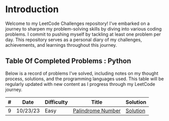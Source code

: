 # Introduction

Welcome to my LeetCode Challenges repository! I've embarked on a journey to sharpen my problem-solving skills by diving into various coding problems. I commit to pushing myself by tackling at least one problem per day. This repository serves as a personal diary of my challenges, achievements, and learnings throughout this journey.

## Table Of Completed Problems : Python

Below is a record of problems I've solved, including notes on my thought process, solutions, and the programming languages used. This table will be regularly updated with new content as I progress through my LeetCode journey.

| #   | Date     | Difficulty | Title                                                                             | Solution                                |
| --- | -------- | ---------- | --------------------------------------------------------------------------------- | --------------------------------------- |
| 9   | 10/23/23 | Easy       | [Palindrome Number](https://leetcode.com/problems/palindrome-number/description/) | [Solution](./0-100/palidrome_number.py) |
